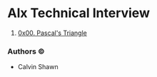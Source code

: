 # Alx Technical Interview

1. [0x00. Pascal's Triangle](./0x00-pascal_triangle)

### Authors &copy;

- Calvin Shawn

